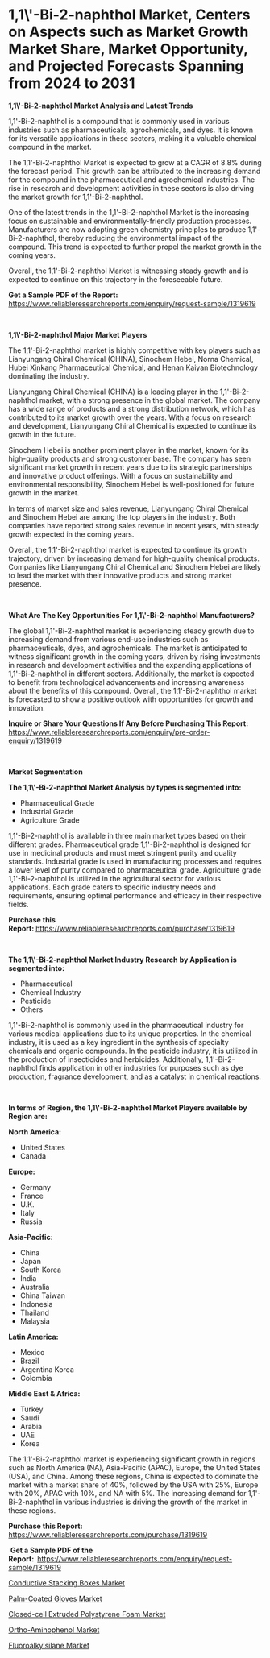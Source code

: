 <p><h1>1,1\'-Bi-2-naphthol Market, Centers on Aspects such as Market Growth Market Share, Market Opportunity, and Projected Forecasts Spanning from 2024 to 2031</h1></p><p><strong>1,1\'-Bi-2-naphthol Market Analysis and Latest Trends</strong></p>
<p><p>1,1'-Bi-2-naphthol is a compound that is commonly used in various industries such as pharmaceuticals, agrochemicals, and dyes. It is known for its versatile applications in these sectors, making it a valuable chemical compound in the market.</p><p>The 1,1'-Bi-2-naphthol Market is expected to grow at a CAGR of 8.8% during the forecast period. This growth can be attributed to the increasing demand for the compound in the pharmaceutical and agrochemical industries. The rise in research and development activities in these sectors is also driving the market growth for 1,1'-Bi-2-naphthol.</p><p>One of the latest trends in the 1,1'-Bi-2-naphthol Market is the increasing focus on sustainable and environmentally-friendly production processes. Manufacturers are now adopting green chemistry principles to produce 1,1'-Bi-2-naphthol, thereby reducing the environmental impact of the compound. This trend is expected to further propel the market growth in the coming years.</p><p>Overall, the 1,1'-Bi-2-naphthol Market is witnessing steady growth and is expected to continue on this trajectory in the foreseeable future.</p></p>
<p><strong>Get a Sample PDF of the Report:&nbsp;</strong> <a href="https://www.reliableresearchreports.com/enquiry/request-sample/1319619">https://www.reliableresearchreports.com/enquiry/request-sample/1319619</a></p>
<p>&nbsp;</p>
<p><strong>1,1\'-Bi-2-naphthol Major Market Players</strong></p>
<p><p>The 1,1'-Bi-2-naphthol market is highly competitive with key players such as Lianyungang Chiral Chemical (CHINA), Sinochem Hebei, Norna Chemical, Hubei Xinkang Pharmaceutical Chemical, and Henan Kaiyan Biotechnology dominating the industry. </p><p>Lianyungang Chiral Chemical (CHINA) is a leading player in the 1,1'-Bi-2-naphthol market, with a strong presence in the global market. The company has a wide range of products and a strong distribution network, which has contributed to its market growth over the years. With a focus on research and development, Lianyungang Chiral Chemical is expected to continue its growth in the future.</p><p>Sinochem Hebei is another prominent player in the market, known for its high-quality products and strong customer base. The company has seen significant market growth in recent years due to its strategic partnerships and innovative product offerings. With a focus on sustainability and environmental responsibility, Sinochem Hebei is well-positioned for future growth in the market.</p><p>In terms of market size and sales revenue, Lianyungang Chiral Chemical and Sinochem Hebei are among the top players in the industry. Both companies have reported strong sales revenue in recent years, with steady growth expected in the coming years.</p><p>Overall, the 1,1'-Bi-2-naphthol market is expected to continue its growth trajectory, driven by increasing demand for high-quality chemical products. Companies like Lianyungang Chiral Chemical and Sinochem Hebei are likely to lead the market with their innovative products and strong market presence.</p></p>
<p>&nbsp;</p>
<p><strong>What Are The Key Opportunities For 1,1\'-Bi-2-naphthol Manufacturers?</strong></p>
<p><p>The global 1,1'-Bi-2-naphthol market is experiencing steady growth due to increasing demand from various end-use industries such as pharmaceuticals, dyes, and agrochemicals. The market is anticipated to witness significant growth in the coming years, driven by rising investments in research and development activities and the expanding applications of 1,1'-Bi-2-naphthol in different sectors. Additionally, the market is expected to benefit from technological advancements and increasing awareness about the benefits of this compound. Overall, the 1,1'-Bi-2-naphthol market is forecasted to show a positive outlook with opportunities for growth and innovation.</p></p>
<p><strong>Inquire or Share Your Questions If Any Before Purchasing This Report:</strong> <a href="https://www.reliableresearchreports.com/enquiry/pre-order-enquiry/1319619">https://www.reliableresearchreports.com/enquiry/pre-order-enquiry/1319619</a></p>
<p>&nbsp;</p>
<p><strong>Market Segmentation</strong></p>
<p><strong>The 1,1\'-Bi-2-naphthol Market Analysis by types is segmented into:</strong></p>
<p><ul><li>Pharmaceutical Grade</li><li>Industrial Grade</li><li>Agriculture Grade</li></ul></p>
<p><p>1,1'-Bi-2-naphthol is available in three main market types based on their different grades. Pharmaceutical grade 1,1'-Bi-2-naphthol is designed for use in medicinal products and must meet stringent purity and quality standards. Industrial grade is used in manufacturing processes and requires a lower level of purity compared to pharmaceutical grade. Agriculture grade 1,1'-Bi-2-naphthol is utilized in the agricultural sector for various applications. Each grade caters to specific industry needs and requirements, ensuring optimal performance and efficacy in their respective fields.</p></p>
<p><strong>Purchase this Report:&nbsp;</strong><a href="https://www.reliableresearchreports.com/purchase/1319619">https://www.reliableresearchreports.com/purchase/1319619</a></p>
<p>&nbsp;</p>
<p><strong>The 1,1\'-Bi-2-naphthol Market Industry Research by Application is segmented into:</strong></p>
<p><ul><li>Pharmaceutical</li><li>Chemical Industry</li><li>Pesticide</li><li>Others</li></ul></p>
<p><p>1,1'-Bi-2-naphthol is commonly used in the pharmaceutical industry for various medical applications due to its unique properties. In the chemical industry, it is used as a key ingredient in the synthesis of specialty chemicals and organic compounds. In the pesticide industry, it is utilized in the production of insecticides and herbicides. Additionally, 1,1'-Bi-2-naphthol finds application in other industries for purposes such as dye production, fragrance development, and as a catalyst in chemical reactions.</p></p>
<p>&nbsp;</p>
<p><strong>In terms of Region, the 1,1\'-Bi-2-naphthol Market Players available by Region are:</strong></p>
<p>
    <p> <strong> North America: </strong>
        <ul>
            <li>United States</li>
            <li>Canada</li>
        </ul>
        </p> 
    <p> <strong> Europe: </strong>
        <ul>
            <li>Germany</li>
            <li>France</li>
            <li>U.K.</li>
            <li>Italy</li>
            <li>Russia</li>
        </ul>
        </p> 
    <p> <strong> Asia-Pacific: </strong>
        <ul>
            <li>China</li>
            <li>Japan</li>
            <li>South Korea</li>
            <li>India</li>
            <li>Australia</li>
            <li>China Taiwan</li>
            <li>Indonesia</li>
            <li>Thailand</li>
            <li>Malaysia</li>
        </ul>
        </p> 
    <p> <strong> Latin America: </strong>
        <ul>
            <li>Mexico</li>
            <li>Brazil</li>
            <li>Argentina Korea</li>
            <li>Colombia</li>
        </ul>
        </p> 
    <p> <strong> Middle East & Africa: </strong>
        <ul>
            <li>Turkey</li>
            <li>Saudi</li>
            <li>Arabia</li>
            <li>UAE</li>
            <li>Korea</li>
        </ul>
    </p>
    </p>
<p><p>The 1,1'-Bi-2-naphthol market is experiencing significant growth in regions such as North America (NA), Asia-Pacific (APAC), Europe, the United States (USA), and China. Among these regions, China is expected to dominate the market with a market share of 40%, followed by the USA with 25%, Europe with 20%, APAC with 10%, and NA with 5%. The increasing demand for 1,1'-Bi-2-naphthol in various industries is driving the growth of the market in these regions.</p></p>
<p><strong>Purchase this Report: </strong><a href="https://www.reliableresearchreports.com/purchase/1319619">https://www.reliableresearchreports.com/purchase/1319619</a></p>
<p>&nbsp;<strong>Get a Sample PDF of the Report:&nbsp;&nbsp;</strong><a href="https://www.reliableresearchreports.com/enquiry/request-sample/1319619">https://www.reliableresearchreports.com/enquiry/request-sample/1319619</a></p>
<p><strong></strong></p>
<p><p><a href="https://view.publitas.com/reportprime-1/conductive-stacking-boxes-market-research-report-reveals-the-latest-trends-and-opportunities-of-this-market-for-period-from-2024-2031/">Conductive Stacking Boxes Market</a></p><p><a href="https://view.publitas.com/reportprime-1/palm-coated-gloves-market-size-market-share-and-global-market-analysis-report-2024-2031/">Palm-Coated Gloves Market</a></p><p><a href="https://circular-yam-9b9.notion.site/Closed-cell-Extruded-Polystyrene-Foam-Market-Analysis-Examines-its-Scope-on-Growth-Opportunities-an-9160458f2caa456fbee17ed0c5a47fdf">Closed-cell Extruded Polystyrene Foam Market</a></p><p><a href="https://cedar-agate-3da.notion.site/Global-Ortho-Aminophenol-Market-by-Types-Applications-and-Major-Players-with-Regional-Growth-Rate-746ccd1e714642e7b7a9de2f3b1103e6">Ortho-Aminophenol Market</a></p><p><a href="https://copper-carbon-84f.notion.site/Fluoroalkylsilane-Market-Size-Share-Trends-Analysis-Report-By-Material-By-Type-By-End-user-By--4c0a97fd6cc04defb883c7a72a790779">Fluoroalkylsilane Market</a></p></p>